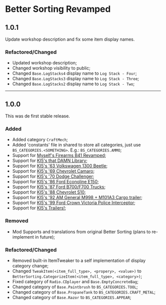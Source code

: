 # Better Sorting Revamped

## 1.0.1

Update workshop description and fix some item display names.


### Refactored/Changed

- Updated workshop description;
- Changed workshop visibility to public;
- Changed `Base.LogStacks4` display name to `Log Stack - Four`;
- Changed `Base.LogStacks3` display name to `Log Stack - Three`;
- Changed `Base.LogStacks2` display name to `Log Stack - Two`;


---


## 1.0.0

This was de first stable release.


### Added

- Added category `CraftMech`;
- Added 'constants' file in shared to store all categories, just use `BS_CATEGORIES.<SOMETHING>`. E.g.: `BS_CATEGORIES.AMMO`;
- Support for [Myself's Firearms B41 Revamped](https://steamcommunity.com/sharedfiles/filedetails/?id=3243752606);
- Support for [KI5's that DAMN Library](https://steamcommunity.com/sharedfiles/filedetails/?id=3171167894);
- Support for [KI5's '63 Volkswagen 1300 Beetle](https://steamcommunity.com/sharedfiles/filedetails/?id=3005903549);
- Support for [KI5's '69 Chevrolet Camaro](https://steamcommunity.com/sharedfiles/filedetails/?id=2991201484);
- Support for [KI5's '70 Dodge Challenger](https://steamcommunity.com/sharedfiles/filedetails/?id=2873290424);
- Support for [KI5's '86 Ford Econoline E150](https://steamcommunity.com/sharedfiles/filedetails/?id=2870394916);
- Support for [KI5's '87 Ford B700/F700 Trucks](https://steamcommunity.com/sharedfiles/filedetails/?id=3110911330);
- Support for [KI5's '88 Chevrolet S10](https://steamcommunity.com/sharedfiles/filedetails/?id=2886832936);
- Support for [KI5's '92 AM General M998 + M101A3 Cargo trailer](https://steamcommunity.com/sharedfiles/filedetails/?id=2642541073);
- Support for [KI5's '99 Ford Crown Victoria Police Interceptor](https://steamcommunity.com/sharedfiles/filedetails/?id=2971246021);
- Support for [KI5's Trailers!](https://steamcommunity.com/sharedfiles/filedetails/?id=3330403100);


### Removed

- Mod Supports and translations from original Better Sorting (plans to re-implement in future);


### Refactored/Changed

- Removed built-in ItemTweaker to a self implementation of display category change;
- Changed `TweakItem(<item_full_type>, <propery>, <value>)` to `BetterSorting.CategorizeItem(<item_full_type>, <category>)`;
- Fixed category of `Radio.CDplayer` and `Base.EmptyConcreteBag`;
- Changed category of `Base.Paintbrush` to `BS_CATEGORIES.TOOL`;
- Changed category of `Base.PropaneTank` to `BS_CATEGORIES.CRAFT_METAL`;
- Changed category of `Base.Razor` to `BS_CATEGORIES.APPEAR`;
